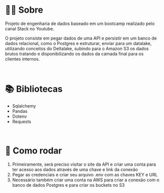 # 👨‍💻 Sobre
Projeto de engenharia de dados baseado em um bootcamp realizado pelo canal Stack no Youtube.

O projeto consiste em pegar dados de uma API e persistir em um banco de dados relacional, como o Postgres e estruturar, enviar para um datalake, utilizando conceitos do Deltalake,
subindo para o Amazon S3 os dados brutos tratando e disponibilizando os dados da camada final para os clientes internos.

</br>

# 📚 Bibliotecas

* Sqlalchemy
* Pandas
* Dotenv
* Requests

</br>

# 🤔 Como rodar

1. Primeiramente, será preciso visitar o site da API e criar uma conta para ter acesso aos dados através de uma chave e link da conexão
2. Pegar as credenciais e criar seu arquivo .env com as chaves KEY e URL
3. Necessário também criar uma conta na AWS para criar a conexão com o banco de dados Postgres e para criar os buckets no S3
